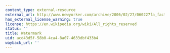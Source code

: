 ```yaml
---
content_type: external-resource
external_url: http://www.newyorker.com/archive/2006/02/27/060227fa_fact_kolbert
has_external_license_warning: true
license: https://en.wikipedia.org/wiki/All_rights_reserved
status: ''
title: Watermark
uid: acd43d5f-58b0-4ca4-8a07-4633dbf433b4
wayback_url: ''
---
```

